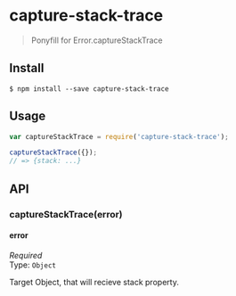 # capture-stack-trace

> Ponyfill for Error.captureStackTrace


## Install

```
$ npm install --save capture-stack-trace
```


## Usage

```js
var captureStackTrace = require('capture-stack-trace');

captureStackTrace({});
// => {stack: ...}
```


## API

### captureStackTrace(error)

#### error

*Required*  
Type: `Object`

Target Object, that will recieve stack property.

